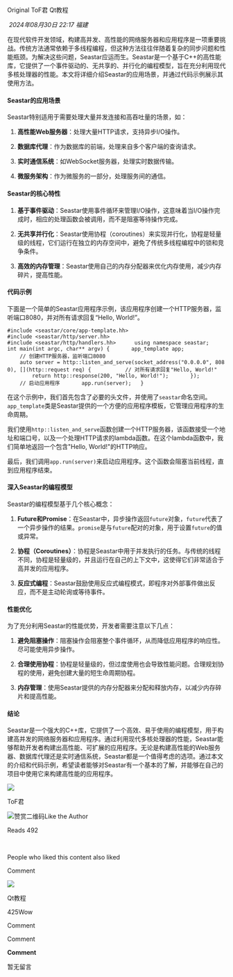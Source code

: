 # 

Original ToF君 Qt教程

 _2024年08月30日 22:17_ _福建_

在现代软件开发领域，构建高并发、高性能的网络服务器和应用程序是一项重要挑战。传统方法通常依赖于多线程编程，但这种方法往往伴随着复杂的同步问题和性能瓶颈。为解决这些问题，Seastar应运而生。Seastar是一个基于C++的高性能库，它提供了一个事件驱动的、无共享的、并行化的编程模型，旨在充分利用现代多核处理器的性能。本文将详细介绍Seastar的应用场景，并通过代码示例展示其使用方法。

#### Seastar的应用场景

Seastar特别适用于需要处理大量并发连接和高吞吐量的场景，如：

1. **高性能Web服务器**：处理大量HTTP请求，支持异步I/O操作。
    
2. **数据库代理**：作为数据库的前端，处理来自多个客户端的查询请求。
    
3. **实时通信系统**：如WebSocket服务器，处理实时数据传输。
    
4. **微服务架构**：作为微服务的一部分，处理服务间的通信。
    

#### Seastar的核心特性

1. **基于事件驱动**：Seastar使用事件循环来管理I/O操作，这意味着当I/O操作完成时，相应的处理函数会被调用，而不是阻塞等待操作完成。
    
2. **无共享并行化**：Seastar使用协程（coroutines）来实现并行化，协程是轻量级的线程，它们运行在独立的内存空间中，避免了传统多线程编程中的锁和竞争条件。
    
3. **高效的内存管理**：Seastar使用自己的内存分配器来优化内存使用，减少内存碎片，提高性能。
    

#### 代码示例

下面是一个简单的Seastar应用程序示例，该应用程序创建一个HTTP服务器，监听端口8080，并对所有请求回复“Hello, World!”。

`#include <seastar/core/app-template.hh>   #include <seastar/http/server.hh>   #include <seastar/http/handlers.hh>      using namespace seastar;      int main(int argc, char** argv) {       app_template app;          // 创建HTTP服务器，监听端口8080       auto server = http::listen_and_serve(socket_address("0.0.0.0", 8080), [](http::request req) {           // 对所有请求回复"Hello, World!"           return http::response(200, "Hello, World!");       });          // 启动应用程序       app.run(server);   }   `

在这个示例中，我们首先包含了必要的头文件，并使用了`seastar`命名空间。`app_template`类是Seastar提供的一个方便的应用程序模板，它管理应用程序的生命周期。

我们使用`http::listen_and_serve`函数创建一个HTTP服务器，该函数接受一个地址和端口号，以及一个处理HTTP请求的lambda函数。在这个lambda函数中，我们简单地返回一个包含"Hello, World!"的HTTP响应。

最后，我们调用`app.run(server)`来启动应用程序。这个函数会阻塞当前线程，直到应用程序结束。

#### 深入Seastar的编程模型

Seastar的编程模型基于几个核心概念：

1. **Future和Promise**：在Seastar中，异步操作返回`future`对象，`future`代表了一个异步操作的结果。`promise`是与`future`配对的对象，用于设置`future`的值或异常。
    
2. **协程（Coroutines）**：协程是Seastar中用于并发执行的任务。与传统的线程不同，协程是轻量级的，并且运行在自己的上下文中，这使得它们非常适合于高并发的应用程序。
    
3. **反应式编程**：Seastar鼓励使用反应式编程模式，即程序对外部事件做出反应，而不是主动轮询或等待事件。
    

#### 性能优化

为了充分利用Seastar的性能优势，开发者需要注意以下几点：

1. **避免阻塞操作**：阻塞操作会阻塞整个事件循环，从而降低应用程序的响应性。尽可能使用异步操作。
    
2. **合理使用协程**：协程是轻量级的，但过度使用也会导致性能问题。合理规划协程的使用，避免创建大量的短生命周期协程。
    
3. **内存管理**：使用Seastar提供的内存分配器来分配和释放内存，以减少内存碎片和提高性能。
    

#### 结论

Seastar是一个强大的C++库，它提供了一个高效、易于使用的编程模型，用于构建高并发的网络服务器和应用程序。通过利用现代多核处理器的性能，Seastar能够帮助开发者构建出高性能、可扩展的应用程序。无论是构建高性能的Web服务器、数据库代理还是实时通信系统，Seastar都是一个值得考虑的选项。通过本文的介绍和代码示例，希望读者能够对Seastar有一个基本的了解，并能够在自己的项目中使用它来构建高性能的应用程序。

  

![](https://mmbiz.qlogo.cn/mmbiz_jpg/cTULCN4PMSiaXZjvJJVW5bfya11ojXp96H7qQicOymLZkHR1HUc17SavicJLEoquVdYqmiaYYJ6aibdIu9WCzukaBicA/0?wx_fmt=jpeg)

ToF君

![赞赏二维码](https://mp.weixin.qq.com/s?__biz=MzIwODE3NTg0Mg==&mid=2247544011&idx=1&sn=69ee15c0074fbbeb270de9f1c7a2a031&chksm=96112696c04042f65669d9a832c0b0cb0e9ef8114fe470ceefb760ffcee54efbfd4644db0b3d&mpshare=1&scene=24&srcid=0831i33QA3XoMatbGd05PbRi&sharer_shareinfo=f22079fc87e00ac3c7f077035b0bf3fe&sharer_shareinfo_first=f22079fc87e00ac3c7f077035b0bf3fe&key=daf9bdc5abc4e8d00d2302f44bf6f40b82ae1e618258ac7b8197ba9e6bcb7d15a33e10f0dfd4ebf1fc3d762db5f25b6b6355db133f6777d0239197b37f21318c633702c2938de1eb8c0179dd9542794381b6c089cdc4e0d1f2a2a25f4b0dfb95d171b90b27832c8bb75141d85650b1278cab88037e8eb0e1b199d701e55b79da&ascene=14&uin=MTEwNTU1MjgwMw%3D%3D&devicetype=iMac+MacBookAir10%2C1+OSX+OSX+14.6.1+build(23G93)&version=13080710&nettype=WIFI&lang=en&countrycode=CN&fontScale=100&exportkey=n_ChQIAhIQIeBtzOzdhe6HCut%2F%2FJjSOBKFAgIE97dBBAEAAAAAAEpjIUVnAXUAAAAOpnltbLcz9gKNyK89dVj0W1llEQy%2FycxcevGau9hZ1tvDcRrOqmCGwL8T7Q4R6g7WgSF%2FkG63jTBtfPkhq5P5hpzM3ran7nHRYbC00p6N8B2rbmETqy0IZhCx7zxHsXBLaulNMALWKvgLwUHxmxxN1RRS0MwxpmFqwB3d9sA1maFkVp9jhL189rvMNxAYP2qg6VRyQ4yICRzr1mY1xwE9R8Z7Mh%2Fc0fALJbhr9Hzi2BTyHh2zeXTb92fpqkjnlen88nhjZ94L1ZEt2sxt8V%2FWpKWhjc6LyIm05jCw%2F2J1s2mgT%2B7NoFNiPNr9qynhXw%3D%3D&acctmode=0&pass_ticket=MXO0pmeVITa4IV2FKW7xFTtI7J9YnJMh0MlL135XSF8iTISqCIJkZcSxK51bWWvJ&wx_header=0)Like the Author

Reads 492

​

People who liked this content also liked

Comment

[](javacript:;)

![](http://mmbiz.qpic.cn/mmbiz_png/fAG5BYsI9fWZf6vD20IWOHDkUn1iaj38DU1cPkLAgfEfM3iaiaEt9Ykj5RMqibubG8l3jXhen2eopfy6icmWrCgRyMQ/300?wx_fmt=png&wxfrom=18)

Qt教程

425Wow

Comment

Comment

**Comment**

暂无留言